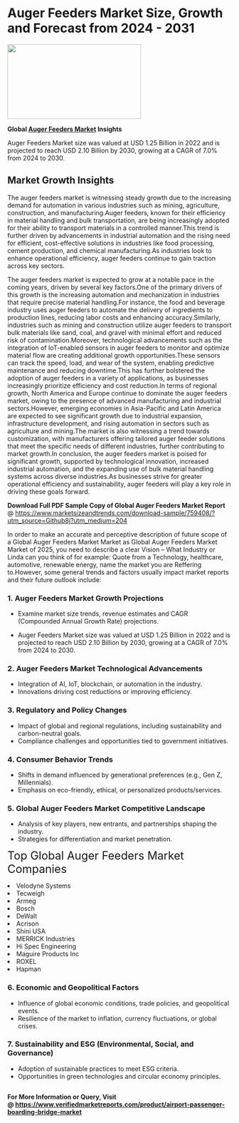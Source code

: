 <H1>Auger Feeders Market Size, Growth and Forecast from 2024 - 2031</H1><img class="aligncenter size-medium wp-image-584254" src="https://thirdeyenews.in/wp-content/uploads/2024/09/Global-Market-Research-300x168.jpeg" alt="" width="300" height="168" /><p><strong>Global&nbsp;<a href="https://www.marketsizeandtrends.com/download-sample/759408/?utm_source=Github8j?utm_medium=204">Auger Feeders Market</a> Insights</strong></p><p>Auger Feeders Market size was valued at USD 1.25 Billion in 2022 and is projected to reach USD 2.10 Billion by 2030, growing at a CAGR of 7.0% from 2024 to 2030.</p><p><h2>Market Growth Insights</h2> <p>The auger feeders market is witnessing steady growth due to the increasing demand for automation in various industries such as mining, agriculture, construction, and manufacturing.Auger feeders, known for their efficiency in material handling and bulk transportation, are being increasingly adopted for their ability to transport materials in a controlled manner.This trend is further driven by advancements in industrial automation and the rising need for efficient, cost-effective solutions in industries like food processing, cement production, and chemical manufacturing.As industries look to enhance operational efficiency, auger feeders continue to gain traction across key sectors.</p> <p>The auger feeders market is expected to grow at a notable pace in the coming years, driven by several key factors.One of the primary drivers of this growth is the increasing automation and mechanization in industries that require precise material handling.For instance, the food and beverage industry uses auger feeders to automate the delivery of ingredients to production lines, reducing labor costs and enhancing accuracy.Similarly, industries such as mining and construction utilize auger feeders to transport bulk materials like sand, coal, and gravel with minimal effort and reduced risk of contamination.Moreover, technological advancements such as the integration of IoT-enabled sensors in auger feeders to monitor and optimize material flow are creating additional growth opportunities.These sensors can track the speed, load, and wear of the system, enabling predictive maintenance and reducing downtime.This has further bolstered the adoption of auger feeders in a variety of applications, as businesses increasingly prioritize efficiency and cost reduction.In terms of regional growth, North America and Europe continue to dominate the auger feeders market, owing to the presence of advanced manufacturing and industrial sectors.However, emerging economies in Asia-Pacific and Latin America are expected to see significant growth due to industrial expansion, infrastructure development, and rising automation in sectors such as agriculture and mining.The market is also witnessing a trend towards customization, with manufacturers offering tailored auger feeder solutions that meet the specific needs of different industries, further contributing to market growth.In conclusion, the auger feeders market is poised for significant growth, supported by technological innovation, increased industrial automation, and the expanding use of bulk material handling systems across diverse industries.As businesses strive for greater operational efficiency and sustainability, auger feeders will play a key role in driving these goals forward.</p> <p><span class=""><strong>Download Full PDF Sample Copy of Global Auger Feeders Market Report</strong> @ <a href="https://www.marketsizeandtrends.com/download-sample/759408/?utm_source=Github8j?utm_medium=204" target="_blank">https://www.marketsizeandtrends.com/download-sample/759408/?utm_source=Github8j?utm_medium=204</a></span></p><p>In order to make an accurate and perceptive description of future scope of a Global&nbsp;Auger Feeders Market Market as Global&nbsp;Auger Feeders Market Market of 2025, you need to describe a clear Vision &ndash; What Industry or Linda can you think of for example: Quote from a Technology, healthcare, automotive, renewable energy, name the market you are Reffering to.However, some general trends and factors usually impact market reports and their future outlook include:</p><h3>1.&nbsp;<strong>Auger Feeders Market Growth Projections</strong></h3><ul><li>Examine market size trends, revenue estimates and CAGR (Compounded Annual Growth Rate) projections.</li><li><p>Auger Feeders Market size was valued at USD 1.25 Billion in 2022 and is projected to reach USD 2.10 Billion by 2030, growing at a CAGR of 7.0% from 2024 to 2030.</p></li></ul><h3>2.&nbsp;<strong>Auger Feeders Market Technological Advancements</strong></h3><ul><li>Integration of AI, IoT, blockchain, or automation in the industry.</li><li>Innovations driving cost reductions or improving efficiency.</li></ul><h3>3.&nbsp;<strong>Regulatory and Policy Changes</strong></h3><ul><li>Impact of global and regional regulations, including sustainability and carbon-neutral goals.</li><li>Compliance challenges and opportunities tied to government initiatives.</li></ul><h3>4.&nbsp;<strong>Consumer Behavior Trends</strong></h3><ul><li>Shifts in demand influenced by generational preferences (e.g., Gen Z, Millennials).</li><li>Emphasis on eco-friendly, ethical, or personalized products/services.</li></ul><h3>5.&nbsp;<strong>Global Auger Feeders Market Competitive Landscape</strong></h3><ul><li>Analysis of key players, new entrants, and partnerships shaping the industry.</li><li>Strategies for differentiation and market penetration.</li></ul><p data-pm-slice="1 1 []"><span style="color: inherit; font-family: inherit; font-size: 25px;">Top Global Auger Feeders Market Companies</span></p><div class="" data-test-id=""><p><li>Velodyne Systems</li><li> Tecweigh</li><li> Armeg</li><li> Bosch</li><li> DeWalt</li><li> Acrison</li><li> Shini USA</li><li> MERRICK Industries</li><li> Hi Spec Engineering</li><li> Maguire Products Inc</li><li> ROXEL</li><li> Hapman</li></p></div><h3>6.&nbsp;<strong>Economic and Geopolitical Factors</strong></h3><ul><li>Influence of global economic conditions, trade policies, and geopolitical events.</li><li>Resilience of the market to inflation, currency fluctuations, or global crises.</li></ul><h3>7.&nbsp;<strong>Sustainability and ESG (Environmental, Social, and Governance)</strong></h3><ul><li>Adoption of sustainable practices to meet ESG criteria.</li><li>Opportunities in green technologies and circular economy principles.</li></ul><h2><strong style="font-size: 14px;">For More Information or Query, Visit @&nbsp;</strong><a style="background-color: #ffffff; font-size: 14px;" href="https://www.marketsizeandtrends.com/report/auger-feeders-market/" target="_blank">https://www.verifiedmarketreports.com/product/airport-passenger-boarding-bridge-market</a></h2>